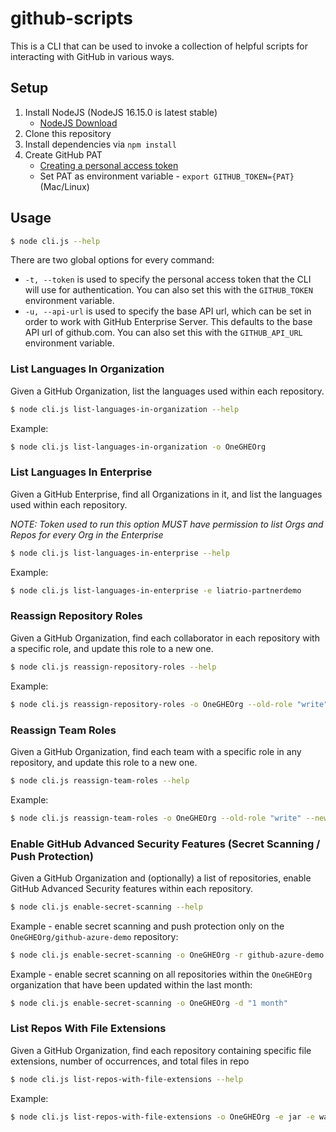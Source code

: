 # github-scripts

This is a CLI that can be used to invoke a collection of helpful scripts for interacting with GitHub in various ways.

## Setup

1. Install NodeJS (NodeJS 16.15.0 is latest stable)
    * [NodeJS Download](https://nodejs.org/en/)
2. Clone this repository
3. Install dependencies via `npm install`
4. Create GitHub PAT
    * [Creating a personal access token](https://docs.github.com/en/authentication/keeping-your-account-and-data-secure/creating-a-personal-access-token)
    * Set PAT as environment variable -  `export GITHUB_TOKEN={PAT}` (Mac/Linux)

## Usage

```bash
$ node cli.js --help
```

There are two global options for every command:
- `-t, --token` is used to specify the personal access token that the CLI will use for authentication. You can also set
  this with the `GITHUB_TOKEN` environment variable.
- `-u, --api-url` is used to specify the base API url, which can be set in order to work with GitHub Enterprise Server.
  This defaults to the base API url of github.com. You can also set this with the `GITHUB_API_URL` environment variable.

### List Languages In Organization

Given a GitHub Organization, list the languages used within each repository.

```bash
$ node cli.js list-languages-in-organization --help
```

Example:

```bash
$ node cli.js list-languages-in-organization -o OneGHEOrg
```

### List Languages In Enterprise

Given a GitHub Enterprise, find all Organizations in it, and list the languages used within each repository.

_NOTE: Token used to run this option MUST have permission to list Orgs and Repos for every Org in the Enterprise_

```bash
$ node cli.js list-languages-in-enterprise --help
```

Example:

```bash
$ node cli.js list-languages-in-enterprise -e liatrio-partnerdemo
```
### Reassign Repository Roles

Given a GitHub Organization, find each collaborator in each repository with a specific role, and update this role to a new one.

```bash
$ node cli.js reassign-repository-roles --help
```

Example:

```bash
$ node cli.js reassign-repository-roles -o OneGHEOrg --old-role "write" --new-role "maintain"
```

### Reassign Team Roles 
Given a GitHub Organization, find each team with a specific role in any repository, and update this role to a new one.

```bash
$ node cli.js reassign-team-roles --help
```

Example:

```bash
$ node cli.js reassign-team-roles -o OneGHEOrg --old-role "write" --new-role "maintain"
```

### Enable GitHub Advanced Security Features (Secret Scanning / Push Protection)

Given a GitHub Organization and (optionally) a list of repositories, enable GitHub Advanced Security features within each repository.

```bash
$ node cli.js enable-secret-scanning --help
```

Example - enable secret scanning and push protection only on the `OneGHEOrg/github-azure-demo` repository:

```bash
$ node cli.js enable-secret-scanning -o OneGHEOrg -r github-azure-demo -p true
```

Example - enable secret scanning on all repositories within the `OneGHEOrg` organization that have been updated within the last month:

```bash
$ node cli.js enable-secret-scanning -o OneGHEOrg -d "1 month"
```

### List Repos With File Extensions

Given a GitHub Organization, find each repository containing specific file extensions, number of occurrences, and total files in repo

```bash
$ node cli.js list-repos-with-file-extensions --help
```

Example:

```bash
$ node cli.js list-repos-with-file-extensions -o OneGHEOrg -e jar -e war
```
